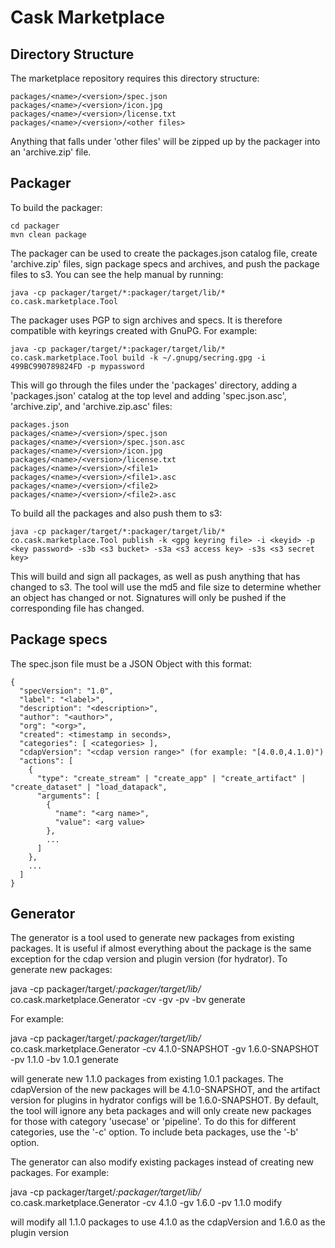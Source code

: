 # Cask Marketplace

## Directory Structure

The marketplace repository requires this directory structure:

    packages/<name>/<version>/spec.json
    packages/<name>/<version>/icon.jpg
    packages/<name>/<version>/license.txt
    packages/<name>/<version>/<other files>

Anything that falls under 'other files' will be zipped up by the packager into an 'archive.zip' file.

## Packager

To build the packager:

    cd packager
    mvn clean package

The packager can be used to create the packages.json catalog file, create 'archive.zip'
files, sign package specs and archives, and push the package files to s3. You can see the
help manual by running:

    java -cp packager/target/*:packager/target/lib/* co.cask.marketplace.Tool
  
The packager uses PGP to sign archives and specs. It is therefore compatible with keyrings
created with GnuPG. For example:

    java -cp packager/target/*:packager/target/lib/* co.cask.marketplace.Tool build -k ~/.gnupg/secring.gpg -i 499BC990789824FD -p mypassword 

This will go through the files under the 'packages' directory, adding a 'packages.json'
catalog at the top level and adding 'spec.json.asc', 'archive.zip', and 'archive.zip.asc' files:

    packages.json
    packages/<name>/<version>/spec.json
    packages/<name>/<version>/spec.json.asc
    packages/<name>/<version>/icon.jpg
    packages/<name>/<version>/license.txt
    packages/<name>/<version>/<file1>
    packages/<name>/<version>/<file1>.asc
    packages/<name>/<version>/<file2>
    packages/<name>/<version>/<file2>.asc

To build all the packages and also push them to s3:

    java -cp packager/target/*:packager/target/lib/* co.cask.marketplace.Tool publish -k <gpg keyring file> -i <keyid> -p <key password> -s3b <s3 bucket> -s3a <s3 access key> -s3s <s3 secret key>

This will build and sign all packages, as well as push anything that has changed to s3.
The tool will use the md5 and file size to determine whether an object has changed or not.
Signatures will only be pushed if the corresponding file has changed.

## Package specs

The spec.json file must be a JSON Object with this format:

    
    {
      "specVersion": "1.0",
      "label": "<label>",
      "description": "<description>",
      "author": "<author>",
      "org": "<org>",
      "created": <timestamp in seconds>,
      "categories": [ <categories> ],
      "cdapVersion": "<cdap version range>" (for example: "[4.0.0,4.1.0)")
      "actions": [
        {
          "type": "create_stream" | "create_app" | "create_artifact" | "create_dataset" | "load_datapack",
          "arguments": [
            {
              "name": "<arg name>",
              "value": <arg value>
            },
            ...
          ]
        },
        ...
      ]
    }


## Generator

The generator is a tool used to generate new packages from existing packages. It is useful if almost
everything about the package is the same exception for the cdap version and plugin version (for hydrator).
To generate new packages:

  java -cp packager/target/*:packager/target/lib/* co.cask.marketplace.Generator -cv <cdap-version> -gv <plugins-version> -pv <package-version> -bv <base-version> generate

For example:

  java -cp packager/target/*:packager/target/lib/* co.cask.marketplace.Generator -cv 4.1.0-SNAPSHOT -gv 1.6.0-SNAPSHOT -pv 1.1.0 -bv 1.0.1 generate

will generate new 1.1.0 packages from existing 1.0.1 packages. The cdapVersion of the new packages will be 4.1.0-SNAPSHOT,
and the artifact version for plugins in hydrator configs will be 1.6.0-SNAPSHOT. By default, the tool will ignore any beta
packages and will only create new packages for those with category 'usecase' or 'pipeline'. To do this for different categories,
use the '-c' option. To include beta packages, use the '-b' option.

The generator can also modify existing packages instead of creating new packages. For example:

  java -cp packager/target/*:packager/target/lib/* co.cask.marketplace.Generator -cv 4.1.0 -gv 1.6.0 -pv 1.1.0 modify

will modify all 1.1.0 packages to use 4.1.0 as the cdapVersion and 1.6.0 as the plugin version

